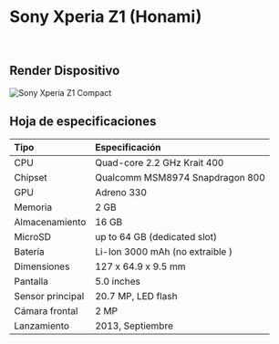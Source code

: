 # Sony Xperia Z1 (Honami)
<br/>

## Render Dispositivo

![Sony Xperia Z1 Compact](http://www.siliconweek.com/wp-content/uploads/2013/09/Xperia_Z_1.png "Sony Xperia Z1")

## Hoja de especificaciones

| Tipo                 | Especificación                    |
| :---------------------- | :-------------------------------- |
| CPU                     | Quad-core 2.2 GHz Krait 400       |
| Chipset                 | Qualcomm MSM8974 Snapdragon 800   |
| GPU                     | Adreno 330                        |
| Memoria                 | 2 GB                              |
| Almacenamiento          | 16 GB                             |
| MicroSD                 | up to 64 GB (dedicated slot)      |
| Batería                 | Li-Ion 3000 mAh (no extraible )   |
| Dimensiones             | 127 x 64.9 x 9.5 mm               |
| Pantalla                | 5.0 inches                        |
| Sensor principal        | 20.7 MP, LED flash                |
| Cámara frontal          | 2 MP                              |
| Lanzamiento             | 2013, Septiembre                  |

